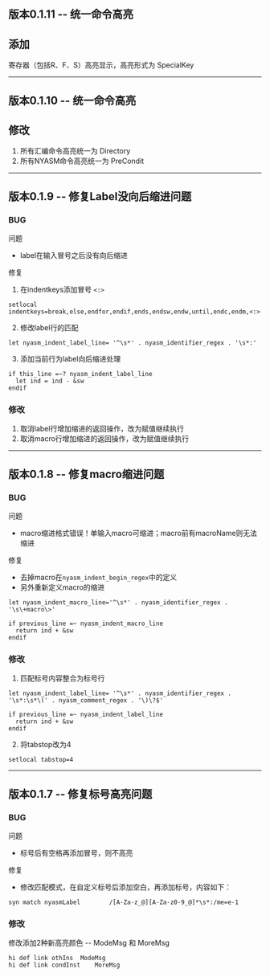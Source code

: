 ## 版本0.1.11 -- 统一命令高亮

## 添加

寄存器（包括R、F、S）高亮显示，高亮形式为 SpecialKey

---

## 版本0.1.10 -- 统一命令高亮

## 修改

1. 所有汇编命令高亮统一为 Directory
2. 所有NYASM命令高亮统一为 PreCondit

---

## 版本0.1.9 -- 修复Label没向后缩进问题

### BUG

问题

- label在输入冒号之后没有向后缩进

修复

1. 在indentkeys添加冒号 `<:>`

```
setlocal indentkeys=break,else,endfor,endif,ends,endsw,endw,until,endc,endm,<:>
```

2. 修改label行的匹配

```
let nyasm_indent_label_line= '^\s*' . nyasm_identifier_regex . '\s*:'
```

3. 添加当前行为label向后缩进处理

```
if this_line =~? nyasm_indent_label_line
  let ind = ind - &sw
endif
```

### 修改

1. 取消label行增加缩进的返回操作，改为赋值继续执行
2. 取消macro行增加缩进的返回操作，改为赋值继续执行



---

## 版本0.1.8 -- 修复macro缩进问题

### BUG

问题

- macro缩进格式错误！单输入macro可缩进；macro前有macroName则无法缩进

修复

- 去掉macro在`nyasm_indent_begin_regex`中的定义
- 另外重新定义macro的缩进

```
let nyasm_indent_macro_line='^\s*' . nyasm_identifier_regex . '\s\+macro\>'

if previous_line =~ nyasm_indent_macro_line
  return ind + &sw
endif

```

### 修改

1. 匹配标号内容整合为标号行

```
let nyasm_indent_label_line= '^\s*' . nyasm_identifier_regex . '\s*:\s*\(' . nyasm_comment_regex . '\)\?$'

if previous_line =~ nyasm_indent_label_line
  return ind + &sw
endif

```

2. 将tabstop改为4

```
setlocal tabstop=4
```

---

## 版本0.1.7 -- 修复标号高亮问题
### BUG

问题

- 标号后有空格再添加冒号，则不高亮

修复

- 修改匹配模式，在自定义标号后添加空白，再添加标号，内容如下：

```vim
syn match nyasmLabel		/[A-Za-z_@][A-Za-z0-9_@]*\s*:/me=e-1
```

### 修改

修改添加2种新高亮颜色 -- ModeMsg 和 MoreMsg

```
hi def link othIns	ModeMsg
hi def link condInst	MoreMsg
```


